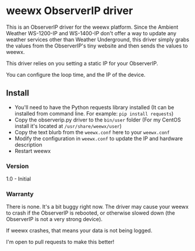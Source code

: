 # weewx ObserverIP driver

This is an ObserverIP driver for the weewx platform. Since the Ambient Weather WS-1200-IP and WS-1400-IP don't offer a way to update any weather services other than Weather Underground, this driver simply grabs the values from the ObserverIP's tiny website and then sends the values to weewx. 

This driver relies on you setting a static IP for your ObserverIP. 

You can configure the loop time, and the IP of the device. 

## Install
- You'll need to have the Python requests library installed (It can be installed from command line. For example: `pip install requests`)
- Copy the observerip.py driver to the `bin/user` folder (For my CentOS install it's located at `/usr/share/weewx/user`)
- Copy the text blurb from the `weewx.conf` here to your `weewx.conf`
- Modify the configuration in `weewx.conf` to update the IP and hardware description
- Restart weewx

### Version
1.0 - Initial

### Warranty

There is none. It's a bit buggy right now. The driver may cause your weewx to crash if the ObserverIP is rebooted, or otherwise slowed down (the ObserverIP is not a very strong device).

If weewx crashes, that means your data is not being logged. 

I'm open to pull requests to make this better!
